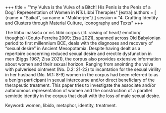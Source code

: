 +++
title = "‘my Vulva is the Vulva of a Bitch! His Penis is the Penis of a Dog’: Representation of Women in Nīš Libbi Therapies"
[extra]
authors = [
    {name = "Saikat", surname = "Mukherjee"}
]
session = "4. Crafting Identity and Clusters through Material Culture, Iconography and Texts"
+++

The libbu inaššīšu or nīš libbi corpus (lit. raising of heart/ emotion/ thoughts) (Couto-Ferreira 2009; Zisa 2021), spanned across Old Babylonian period to first millennium BCE, deals with the diagnoses and recovery of “sexual desire” in Ancient Mesopotamia. Despite having dealt as a repertoire concerning reduced sexual desire and erectile dysfunction in men (Biggs 1967; Zisa 2021), the corpus also provides extensive information about women and their sexual horizon. Ranging from anointing the vulva with pulverised ointment (No. D.2: 21-23) to incantation for the sexual virility in her husband (No. M.1: 8-9) women in the corpus had been referred to as a benign participant in sexual intercourse and/or direct beneficiary of the therapeutic treatment. This paper tries to investigate the associate and/or autonomous representation of women and the construction of a parallel semiotic identity in the corpus that dealt with the loss of male sexual desire. 

Keyword: women, libido, metaphor, identity, treatment.


